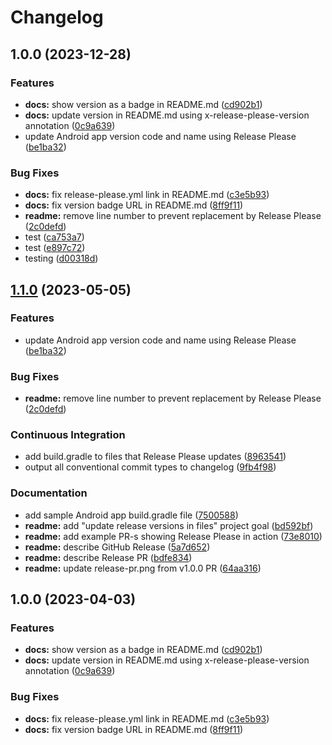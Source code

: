 # Changelog

## 1.0.0 (2023-12-28)


### Features

* **docs:** show version as a badge in README.md ([cd902b1](https://github.com/tsi/release-please-playground/commit/cd902b1204cff0e8a0bb045aeeaf16d0ef5f7da1))
* **docs:** update version in README.md using x-release-please-version annotation ([0c9a639](https://github.com/tsi/release-please-playground/commit/0c9a6391780a186b0ac0e84c43069de6b65d7941))
* update Android app version code and name using Release Please ([be1ba32](https://github.com/tsi/release-please-playground/commit/be1ba321cdf39a9a594c689390fd4096f7914295))


### Bug Fixes

* **docs:** fix release-please.yml link in README.md ([c3e5b93](https://github.com/tsi/release-please-playground/commit/c3e5b935f1898b6d03b00b2af84a176d6c84d55f))
* **docs:** fix version badge URL in README.md ([8ff9f11](https://github.com/tsi/release-please-playground/commit/8ff9f119672342dd7bd0a426662535caaca9dc72))
* **readme:** remove line number to prevent replacement by Release Please ([2c0defd](https://github.com/tsi/release-please-playground/commit/2c0defd90172c095ade8e8e2bbe3bcf123861ae4))
* test ([ca753a7](https://github.com/tsi/release-please-playground/commit/ca753a72069dde6e9a47fc192bb3164284cb3981))
* test ([e897c72](https://github.com/tsi/release-please-playground/commit/e897c727f096ad17530a0538b46d33250391fdc9))
* testing ([d00318d](https://github.com/tsi/release-please-playground/commit/d00318d8972f9f3c16db7325691dd17c97ac838c))

## [1.1.0](https://github.com/digrec/release-please-playground/compare/v1.0.0...v1.1.0) (2023-05-05)


### Features

* update Android app version code and name using Release Please ([be1ba32](https://github.com/digrec/release-please-playground/commit/be1ba321cdf39a9a594c689390fd4096f7914295))


### Bug Fixes

* **readme:** remove line number to prevent replacement by Release Please ([2c0defd](https://github.com/digrec/release-please-playground/commit/2c0defd90172c095ade8e8e2bbe3bcf123861ae4))


### Continuous Integration

* add build.gradle to files that Release Please updates ([8963541](https://github.com/digrec/release-please-playground/commit/8963541c4ab169f854093d51c2f78edd164070db))
* output all conventional commit types to changelog ([9fb4f98](https://github.com/digrec/release-please-playground/commit/9fb4f98ede4edeb28bb7ce6c9c1c1dca17513207))


### Documentation

* add sample Android app build.gradle file ([7500588](https://github.com/digrec/release-please-playground/commit/7500588ae9aa54901160a894437f7e2a42982677))
* **readme:** add "update release versions in files" project goal ([bd592bf](https://github.com/digrec/release-please-playground/commit/bd592bfb0b54c61a4027ca9d01bc3b7f2ba727e4))
* **readme:** add example PR-s showing Release Please in action ([73e8010](https://github.com/digrec/release-please-playground/commit/73e80109d606146e356ad56859a3678559006145))
* **readme:** describe GitHub Release ([5a7d652](https://github.com/digrec/release-please-playground/commit/5a7d65210f4e18bfbb9da240c13eb3c58ee221ff))
* **readme:** describe Release PR ([bdfe834](https://github.com/digrec/release-please-playground/commit/bdfe834b8c095ebb9907ac61bdcca1495551058f))
* **readme:** update release-pr.png from v1.0.0 PR ([64aa316](https://github.com/digrec/release-please-playground/commit/64aa316c88216409fee05c4aa1f5ab9fdb695945))

## 1.0.0 (2023-04-03)


### Features

* **docs:** show version as a badge in README.md ([cd902b1](https://github.com/digrec/release-please-playground/commit/cd902b1204cff0e8a0bb045aeeaf16d0ef5f7da1))
* **docs:** update version in README.md using x-release-please-version annotation ([0c9a639](https://github.com/digrec/release-please-playground/commit/0c9a6391780a186b0ac0e84c43069de6b65d7941))


### Bug Fixes

* **docs:** fix release-please.yml link in README.md ([c3e5b93](https://github.com/digrec/release-please-playground/commit/c3e5b935f1898b6d03b00b2af84a176d6c84d55f))
* **docs:** fix version badge URL in README.md ([8ff9f11](https://github.com/digrec/release-please-playground/commit/8ff9f119672342dd7bd0a426662535caaca9dc72))
